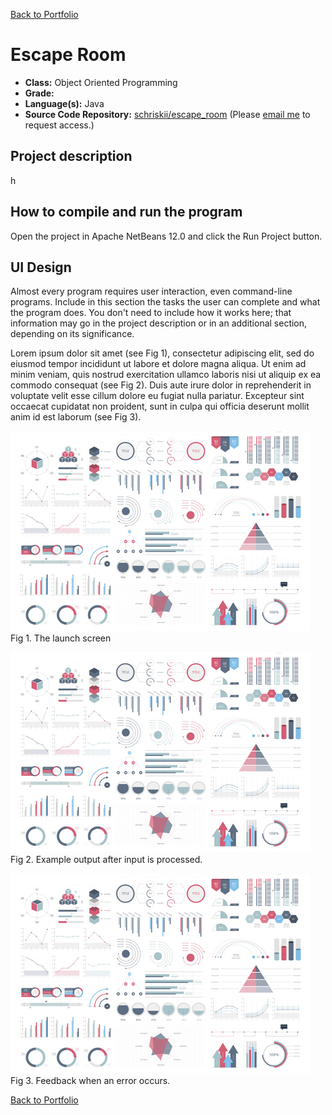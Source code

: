 [Back to Portfolio](./)

Escape Room
===============

-   **Class:** Object Oriented Programming
-   **Grade:** 
-   **Language(s):** Java
-   **Source Code Repository:** [schriskii/escape_room](https://github.com/schriskii/escape_room/)
    (Please [email me](mailto:sckoenig@csustudent.net?subject=GitHub%20Access) to request access.)

## Project description

h

## How to compile and run the program

Open the project in Apache NetBeans 12.0 and click the Run Project button.

## UI Design

Almost every program requires user interaction, even command-line programs. Include in this section the tasks the user can complete and what the program does. You don't need to include how it works here; that information may go in the project description or in an additional section, depending on its significance.

Lorem ipsum dolor sit amet (see Fig 1), consectetur adipiscing elit, sed do eiusmod tempor incididunt ut labore et dolore magna aliqua. Ut enim ad minim veniam, quis nostrud exercitation ullamco laboris nisi ut aliquip ex ea commodo consequat (see Fig 2). Duis aute irure dolor in reprehenderit in voluptate velit esse cillum dolore eu fugiat nulla pariatur. Excepteur sint occaecat cupidatat non proident, sunt in culpa qui officia deserunt mollit anim id est laborum (see Fig 3).

![screenshot](images/dummy_thumbnail.jpg)  
Fig 1. The launch screen

![screenshot](images/dummy_thumbnail.jpg)  
Fig 2. Example output after input is processed.

![screenshot](images/dummy_thumbnail.jpg)  
Fig 3. Feedback when an error occurs.

[Back to Portfolio](./)
